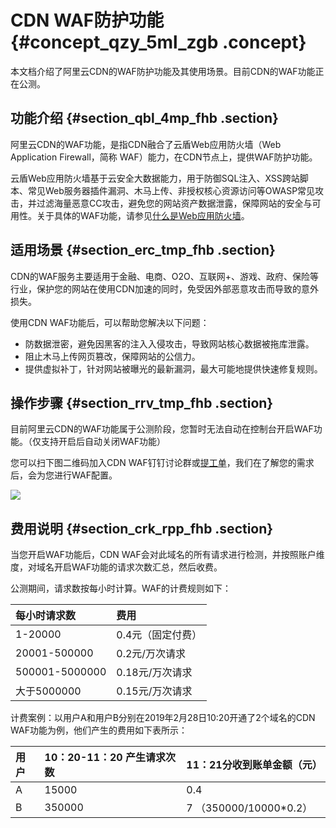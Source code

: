 # CDN WAF防护功能 {#concept_qzy_5ml_zgb .concept}

本文档介绍了阿里云CDN的WAF防护功能及其使用场景。目前CDN的WAF功能正在公测。

## 功能介绍 {#section_qbl_4mp_fhb .section}

阿里云CDN的WAF功能，是指CDN融合了云盾Web应用防火墙（Web Application Firewall，简称 WAF）能力，在CDN节点上，提供WAF防护功能。

云盾Web应用防火墙基于云安全大数据能力，用于防御SQL注入、XSS跨站脚本、常见Web服务器插件漏洞、木马上传、非授权核心资源访问等OWASP常见攻击，并过滤海量恶意CC攻击，避免您的网站资产数据泄露，保障网站的安全与可用性。关于具体的WAF功能，请参见[什么是Web应用防火墙](../../../../../cn.zh-CN/产品简介/45254什么是Web应用防火墙.md#)。

## 适用场景 {#section_erc_tmp_fhb .section}

CDN的WAF服务主要适用于金融、电商、O2O、互联网+、游戏、政府、保险等行业，保护您的网站在使用CDN加速的同时，免受因外部恶意攻击而导致的意外损失。

使用CDN WAF功能后，可以帮助您解决以下问题：

-   防数据泄密，避免因黑客的注入入侵攻击，导致网站核心数据被拖库泄露。
-   阻止木马上传网页篡改，保障网站的公信力。
-   提供虚拟补丁，针对网站被曝光的最新漏洞，最大可能地提供快速修复规则。

## 操作步骤 {#section_rrv_tmp_fhb .section}

目前阿里云CDN的WAF功能属于公测阶段，您暂时无法自动在控制台开启WAF功能。（仅支持开启后自动关闭WAF功能）

您可以扫下图二维码加入CDN WAF钉钉讨论群或[提工单](https://workorder.console.aliyun.com/console.htm?lang=&accounttraceid=98a8dde8-83d6-43df-9cfe-8934a7a4358d#/ticket/add?productCode=cdn)，我们在了解您的需求后，会为您进行WAF配置。

![](http://static-aliyun-doc.oss-cn-hangzhou.aliyuncs.com/assets/img/134870/155419582241797_zh-CN.png)

## 费用说明 {#section_crk_rpp_fhb .section}

当您开启WAF功能后，CDN WAF会对此域名的所有请求进行检测，并按照账户维度，对域名开启WAF功能的请求次数汇总，然后收费。

公测期间，请求数按每小时计算。WAF的计费规则如下：

|每小时请求数|费用|
|:-----|:-|
|1-20000|0.4元（固定付费）|
|20001-500000|0.2元/万次请求|
|500001-5000000|0.18元/万次请求|
|大于5000000|0.15元/万次请求|

计费案例：以用户A和用户B分别在2019年2月28日10:20开通了2个域名的CDN WAF功能为例，他们产生的费用如下表所示：

|用户|10：20-11：20 产生请求次数|11：21分收到账单金额（元）|
|:-|:-----------------|:--------------|
|A|15000|0.4|
|B|350000|7 （350000/10000\*0.2）|

